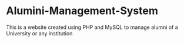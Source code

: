 # Alumini-Management-System
This is a website created using PHP and MySQL to manage alumni of a University or any institution
